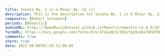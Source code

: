 ```yaml
---
title: Sonata No. 2 in G Minor Op. 22 (1)
description: This is the description for Sonata No. 2 in G Minor Op. 22 by Robert Schumann
composers: [Robert Schumann]
periods: [Romantic]
audioURL: https://OpenMusicDataset.github.io/Maestro/maestro-v3.0.0/2018/MIDI-Unprocessed_Recital4_MID--AUDIO_04_R1_2018_wav--4.midi
formURL: https://docs.google.com/forms/d/e/1FAIpQLScIKUiYgq9zUbvTAhQT0K4TNk5bVgjv0AiaZDCVsfs9LcvDAw/viewform
comments: true
share: true
date: 2021-08-08T07:43:13-06:00
---
```

